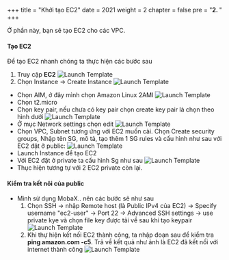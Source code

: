 +++
title = "Khởi tạo EC2"
date = 2021
weight = 2
chapter = false
pre = "<b>2. </b>"
+++

Ở phần này, bạn sẽ tạo EC2 cho các VPC.
#### Tạo EC2
Để tạo EC2 nhanh chóng ta thực hiện các bước sau
1. Truy cập **EC2** 
![Launch Template](/images/anh/ec2.png)
2. Chọn Instance -> Create Instance
![Launch Template](/images/anh/create%20EC2.png)
- Chọn AIM, ở đây mình chọn Amazon Linux 2AMI
  ![Launch Template](/images/anh/ec2.png)
- Chọn t2.micro
- Chọn key pair, nếu chưa có key pair chọn create key pair là chọn theo hình dưới
  ![Launch Template](/images/anh/awskey.png)
- Ở mục Network settings chọn edit
  ![Launch Template](/images/anh/edit.png)
- Chọn VPC, Subnet tương ứng với EC2 muốn cài. Chọn Create security groups, Nhập tên SG, mô tả, tạo thêm 1 SG rules và cấu hình như sau với EC2 đặt ở public:
  ![Launch Template](/images/anh/taoec2.png)
- Launch Instance để tạo EC2
- Với EC2 đặt ở private ta cấu hình Sg như sau
  ![Launch Template](/images/anh/priec22.png)
 - Thục hiện tương tự với 2 EC2 private còn lại.
#### Kiểm tra kết nôi của public
- Mình sử dụng MobaX.. nên các bước sẽ như sau
  1. Chọn SSH -> nhập Remote host (là Public IPv4 của EC2) -> Specify username "ec2-user" -> Port 22 -> Advanced SSH settings -> use private kye và chọn file key được tải về sau khi tạo keypair
   ![Launch Template](/images/anh/SSH.png)
  2. Khi thự hiện kết nối EC2 thành công, ta nhập đoạn sau để kiểm tra **ping amazon.com -c5**. Trả về kết quả như ảnh là EC2 đã kết nối với internet thành công
   ![Launch Template](/images/anh/check%20igw.png)